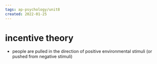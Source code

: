 ```yaml
---
tags: ap-psychology/unit8 
created: 2022-01-25
---
```


# incentive theory

- people are pulled in the direction of positive environmental stimuli (or pushed from negative stimuli) 
